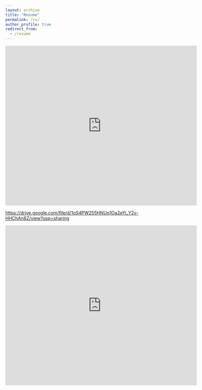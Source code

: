 ```yaml
---
layout: archive
title: "Resume"
permalink: /cv/
author_profile: true
redirect_from:
  - /resume
---
```


<iframe src="https://drive.google.com/file/d/1oS4PW255HNUq1Oa2eYi_Y2v-HHChAn8Z/view?usp=sharing" style="width:600px; height:500px;" frameborder="0"></iframe>

https://drive.google.com/file/d/1oS4PW255HNUq1Oa2eYi_Y2v-HHChAn8Z/view?usp=sharing

<iframe src="https://docs.google.com/viewer?url=http://infolab.stanford.edu/pub/papers/google.pdf&embedded=true" style="width:600px; height:500px;" frameborder="0"></iframe>

